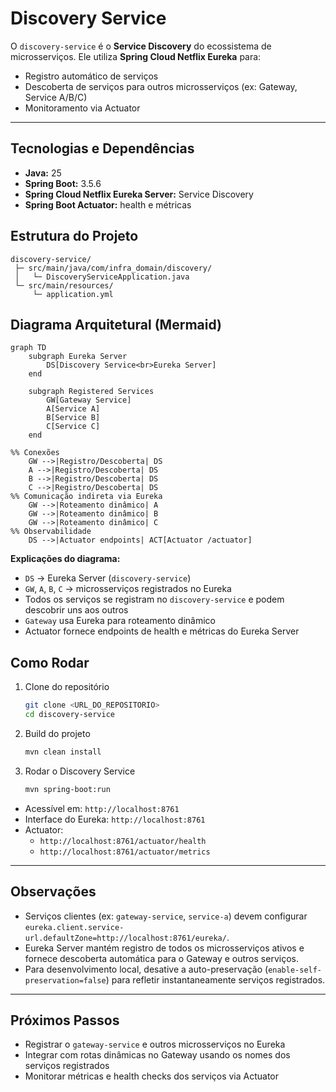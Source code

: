 # Discovery Service

O `discovery-service` é o **Service Discovery** do ecossistema de microsserviços. Ele utiliza **Spring Cloud Netflix
Eureka** para:

- Registro automático de serviços
- Descoberta de serviços para outros microsserviços (ex: Gateway, Service A/B/C)
- Monitoramento via Actuator

---

## Tecnologias e Dependências

- **Java:** 25
- **Spring Boot:** 3.5.6
- **Spring Cloud Netflix Eureka Server:** Service Discovery
- **Spring Boot Actuator:** health e métricas

## Estrutura do Projeto

```
discovery-service/
 ├─ src/main/java/com/infra_domain/discovery/
 │   └─ DiscoveryServiceApplication.java
 └─ src/main/resources/
     └─ application.yml
```

## Diagrama Arquitetural (Mermaid)

```mermaid
graph TD
    subgraph Eureka Server
        DS[Discovery Service<br>Eureka Server]
    end

    subgraph Registered Services
        GW[Gateway Service]
        A[Service A]
        B[Service B]
        C[Service C]
    end

%% Conexões
    GW -->|Registro/Descoberta| DS
    A -->|Registro/Descoberta| DS
    B -->|Registro/Descoberta| DS
    C -->|Registro/Descoberta| DS
%% Comunicação indireta via Eureka
    GW -->|Roteamento dinâmico| A
    GW -->|Roteamento dinâmico| B
    GW -->|Roteamento dinâmico| C
%% Observabilidade
    DS -->|Actuator endpoints| ACT[Actuator /actuator]
````

**Explicações do diagrama:**

* `DS` → Eureka Server (`discovery-service`)
* `GW`, `A`, `B`, `C` → microsserviços registrados no Eureka
* Todos os serviços se registram no `discovery-service` e podem descobrir uns aos outros
* `Gateway` usa Eureka para roteamento dinâmico
* Actuator fornece endpoints de health e métricas do Eureka Server

## Como Rodar

1. Clone do repositório
   ```bash
   git clone <URL_DO_REPOSITORIO>
   cd discovery-service
   ```
2. Build do projeto
   ```bash
   mvn clean install
   ```
3. Rodar o Discovery Service
   ```bash
   mvn spring-boot:run
   ```

* Acessível em: `http://localhost:8761`
* Interface do Eureka: `http://localhost:8761`
* Actuator:
    * `http://localhost:8761/actuator/health`
    * `http://localhost:8761/actuator/metrics`

---

## Observações

* Serviços clientes (ex: `gateway-service`, `service-a`) devem configurar
  `eureka.client.service-url.defaultZone=http://localhost:8761/eureka/`.
* Eureka Server mantém registro de todos os microsserviços ativos e fornece descoberta automática para o Gateway e
  outros serviços.
* Para desenvolvimento local, desative a auto-preservação (`enable-self-preservation=false`) para refletir
  instantaneamente serviços registrados.

---

## Próximos Passos

* Registrar o `gateway-service` e outros microsserviços no Eureka
* Integrar com rotas dinâmicas no Gateway usando os nomes dos serviços registrados
* Monitorar métricas e health checks dos serviços via Actuator
